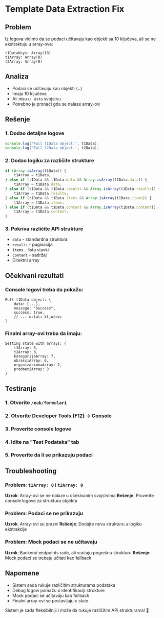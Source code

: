 # Template Data Extraction Fix

## Problem
Iz logova vidimo da se podaci učitavaju kao objekti sa 10 ključeva, ali se ne ekstraktuju u array-ove:
```
t1DataKeys: Array(10)
t1Array: Array(0)
t2Array: Array(0)
```

## Analiza
- Podaci se učitavaju kao objekti `{…}`
- Imaju 10 ključeva
- Ali nisu u `.data` svojstvu
- Potrebno je pronaći gde se nalaze array-ovi

## Rešenje

### 1. Dodao detaljne logove
```typescript
console.log('Full t1Data object:', t1Data);
console.log('Full t2Data object:', t2Data);
```

### 2. Dodao logiku za različite strukture
```typescript
if (Array.isArray(t1Data)) {
    t1Array = t1Data;
} else if (t1Data && t1Data.data && Array.isArray(t1Data.data)) {
    t1Array = t1Data.data;
} else if (t1Data && t1Data.results && Array.isArray(t1Data.results)) {
    t1Array = t1Data.results;
} else if (t1Data && t1Data.items && Array.isArray(t1Data.items)) {
    t1Array = t1Data.items;
} else if (t1Data && t1Data.content && Array.isArray(t1Data.content)) {
    t1Array = t1Data.content;
}
```

### 3. Pokriva različite API strukture
- `data` - standardna struktura
- `results` - paginacija
- `items` - lista stavki
- `content` - sadržaj
- Direktni array

## Očekivani rezultati

### Console logovi treba da pokažu:
```
Full t1Data object: {
    data: [...],
    message: "Success",
    success: true,
    // ... ostali ključevi
}
```

### Finalni array-ovi treba da imaju:
```
Setting state with arrays: {
    t1Array: 3,
    t2Array: 3,
    kategorijeArray: 7,
    obrasciArray: 6,
    organizacionaArray: 2,
    predmetiArray: 3
}
```

## Testiranje

### 1. Otvorite `/euk/formulari`
### 2. Otvorite Developer Tools (F12) → Console
### 3. Proverite console logove
### 4. Idite na "Test Podataka" tab
### 5. Proverite da li se prikazuju podaci

## Troubleshooting

### Problem: `t1Array: 0` i `t2Array: 0`
**Uzrok**: Array-ovi se ne nalaze u očekivanim svojstvima
**Rešenje**: Proverite console logove za strukturu objekta

### Problem: Podaci se ne prikazuju
**Uzrok**: Array-ovi su prazni
**Rešenje**: Dodajte novu strukturu u logiku ekstrakcije

### Problem: Mock podaci se ne učitavaju
**Uzrok**: Backend endpoints rade, ali vraćaju pogrešnu strukturu
**Rešenje**: Mock podaci se trebaju učitati kao fallback

## Napomene

- Sistem sada rukuje različitim strukturama podataka
- Debug logovi pomažu u identifikaciji strukture
- Mock podaci se učitavaju kao fallback
- Finalni array-ovi se postavljaju u state

Sistem je sada fleksibilniji i može da rukuje različitim API strukturama! 🚀

